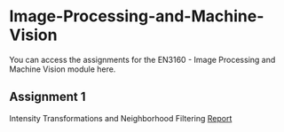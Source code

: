 # Image-Processing-and-Machine-Vision
You can access the assignments for the EN3160 - Image Processing and Machine Vision module here.

## Assignment 1
Intensity Transformations and Neighborhood Filtering
[Report](https://github.com/Chamod-Kavinda/Image-Processing-and-Machine-Vision/blob/main/Assignment_01/200301D_a01.pdf)
